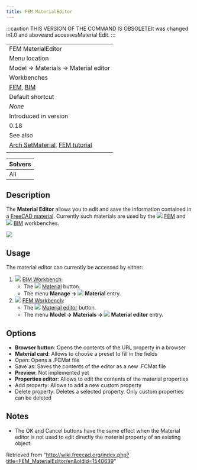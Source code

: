 ```yaml
---
title: FEM MaterialEditor
---
```


:::caution
THIS VERSION OF THE COMMAND IS OBSOLETEIt was changed in1.0 and aboveand accessesMaterial Edit.
:::

|                                                                                                        |
| ------------------------------------------------------------------------------------------------------ |
| FEM MaterialEditor                                                                                     |
| Menu location                                                                                          |
| Model → Materials → Material editor                                                                    |
| Workbenches                                                                                            |
| [FEM](/FEM_Workbench "FEM Workbench"), [BIM](/BIM_Workbench "BIM Workbench")                           |
| Default shortcut                                                                                       |
| _None_                                                                                                 |
| Introduced in version                                                                                  |
| 0.18                                                                                                   |
| See also                                                                                               |
| [Arch SetMaterial](/Arch_SetMaterial "Arch SetMaterial"), [FEM tutorial](/FEM_tutorial "FEM tutorial") |
|                                                                                                        |

| Solvers |
| ------- |
| All     |

## Description

The **Material Editor** allows you to edit and save the information contained in a [FreeCAD material](/Material "Material"). Currently such materials are used by the ![](/images/Workbench_FEM.svg) [FEM](/FEM_Workbench "FEM Workbench") and ![](/images/Workbench_BIM.svg) [BIM](/BIM_Workbench "BIM Workbench") workbenches.

![](/images/Material_editor.png)

## Usage

The material editor can currently be accessed by either:

1. ![](/images/Workbench_BIM.svg) [BIM Workbench](/BIM_Workbench "BIM Workbench"):
   - The ![](/images/BIM_Material.svg) [Material](/BIM_Material "BIM Material") button.
   - The menu **Manage → ![](/images/BIM_Material.svg) Material** entry.
2. ![](/images/Workbench_FEM.svg) [FEM Workbench](/FEM_Workbench "FEM Workbench"):
   - The ![](/images/FEM_MaterialEditor.svg) [Material editor](/FEM_MaterialEditor "FEM MaterialEditor") button.
   - The menu **Model → Materials → ![](/images/FEM_MaterialEditor.svg) Material editor** entry.

## Options

- **Browser button**: Opens the contents of the URL property in a browser
- **Material card**: Allows to choose a preset to fill in the fields
- Open: Opens a .FCMat file
- Save as: Saves the contents of the editor as a new .FCMat file
- **Preview**: Not implemented yet
- **Properties editor**: Allows to edit the contents of the material properties
- Add property: Allows to add a new custom property
- Delete property: Deletes a selected property. Only custom properties can be deleted

## Notes

- The OK and Cancel buttons have the same effect when the Material editor is not used to edit directly the material property of an existing object.

Retrieved from "<http://wiki.freecad.org/index.php?title=FEM_MaterialEditor/en&oldid=1540639>"
